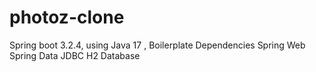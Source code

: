 # photoz-clone
Spring boot 3.2.4, using Java 17 , Boilerplate 
Dependencies
 Spring Web
 Spring Data JDBC
 H2 Database
